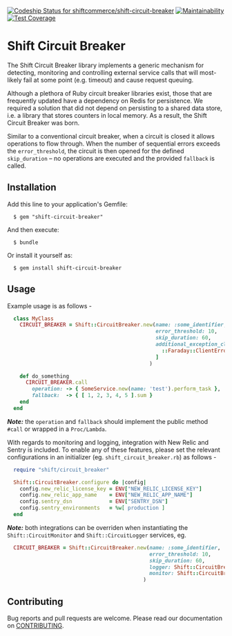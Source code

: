 [ ![Codeship Status for shiftcommerce/shift-circuit-breaker](https://app.codeship.com/projects/76d6b9e0-ecaa-0135-f112-7a88d47e1dcf/status?branch=master)](https://app.codeship.com/projects/270371) [![Maintainability](https://api.codeclimate.com/v1/badges/7d52af723c1579961280/maintainability)](https://codeclimate.com/github/shiftcommerce/shift-circuit-breaker/maintainability) [![Test Coverage](https://api.codeclimate.com/v1/badges/7d52af723c1579961280/test_coverage)](https://codeclimate.com/github/shiftcommerce/shift-circuit-breaker/test_coverage)

# Shift Circuit Breaker

The Shift Circuit Breaker library implements a generic mechanism for detecting, monitoring and controlling external service calls that will most-likely fail at some point (e.g. timeout) and cause request queuing.

Although a plethora of Ruby circuit breaker libraries exist, those that are frequently updated have a dependency on Redis for persistence. We required a solution that did not depend on persisting to a shared data store, i.e. a library that stores counters in local memory. As a result, the Shift Circuit Breaker was born.

Similar to a conventional circuit breaker, when a circuit is closed it allows operations to flow through. When the number of sequential errors exceeds the `error_threshold`, the circuit is then opened for the defined `skip_duration` – no operations are executed and the provided `fallback` is called.

## Installation

Add this line to your application's Gemfile:

```
  $ gem "shift-circuit-breaker"
```

And then execute:

```
  $ bundle
```

Or install it yourself as:

```
  $ gem install shift-circuit-breaker
```

## Usage

Example usage is as follows - 

```ruby
  class MyClass
    CIRCUIT_BREAKER = Shift::CircuitBreaker.new(name: :some_identifier, 
                                                error_threshold: 10, 
                                                skip_duration: 60, 
                                                additional_exception_classes: [ 
                                                  ::Faraday::ClientError
                                                ]
                                              )

    def do_something
      CIRCUIT_BREAKER.call
        operation: -> { SomeService.new(name: 'test').perform_task },
        fallback:  -> { [ 1, 2, 3, 4, 5 ].sum }
    end
  end
```

***Note:***  the `operation` and `fallback` should implement the public method `#call` or wrapped in a `Proc/Lambda`.

With regards to monitoring and logging, integration with New Relic and Sentry is included. To enable any of these features, please set the relevant configurations in an initializer (eg. `shift_circuit_breaker.rb`) as follows -

```ruby
  require "shift/circuit_breaker"

  Shift::CircuitBreaker.configure do |config|
    config.new_relic_license_key = ENV["NEW_RELIC_LICENSE_KEY"]
    config.new_relic_app_name    = ENV["NEW_RELIC_APP_NAME"]
    config.sentry_dsn            = ENV["SENTRY_DSN"]
    config.sentry_environments   = %w[ production ]
  end
```

***Note:*** both integrations can be overriden when instantiating the `Shift::CircuitMonitor` and `Shift::CircuitLogger` services, eg.

```ruby
  CIRCUIT_BREAKER = Shift::CircuitBreaker.new(name: :some_identifier, 
                                              error_threshold: 10, 
                                              skip_duration: 60, 
                                              logger: Shift::CircuitBreaker::CircuitLogger.new(remote_logger: CUSTOM_LOGGER),
                                              monitor: Shift::CircuitBreaker::CircuitMonitor.new(monitor: CUSTOM_MONITOR)
                                            )
```

## Contributing

Bug reports and pull requests are welcome. Please read our documentation on [CONTRIBUTING](CONTRIBUTING.md).
